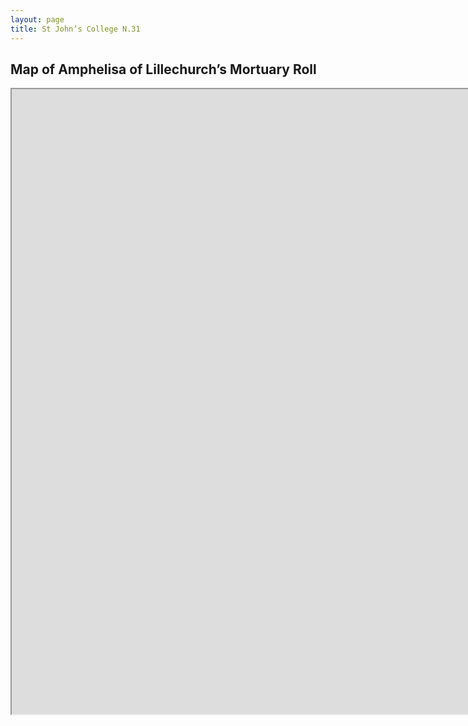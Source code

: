 ```yaml
---
layout: page
title: St John’s College N.31
---
```


## Map of Amphelisa of Lillechurch’s Mortuary Roll
<iframe src="https://medievalnetworks.github.io/mnm/map/map_st-johnN31.html" height="1000" width="2000"></iframe>

